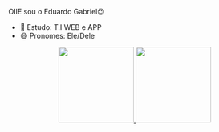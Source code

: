 OIIE sou o Eduardo Gabriel😉

- 🌱 Estudo: T.I WEB e APP
- 😄 Pronomes: Ele/Dele


<div align="center">
  <a href="https://github.com/edurcoo">
  <img height="150em" src="https://github-readme-stats.vercel.app/api?username=edurcoo&show_icons=true&theme=dark&include_all_commits=true&count_private=true"/>
  <img height="150em" src="https://github-readme-stats.vercel.app/api/top-langs/?username=edurcoo&layout=compact&langs_count=7&theme=dark"/>
</div>

  
